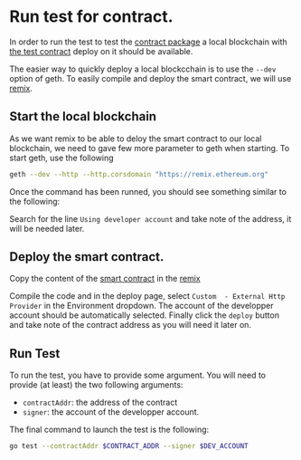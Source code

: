 # Run test for contract.

In order to run the test to test the [contract package](./) a local blockchain with [the test contract](./test/TestContract.sol) deploy on it should be available.

The easier way to quickly deploy a local blockcchain is to use the `--dev` option of geth.
To easily compile and deploy the smart contract, we will use [remix](https://remix.ethereum.org).

## Start the local blockchain
As we want remix to be able to deloy the smart contract to our local blockchain, we need to gave few more parameter to geth when starting.
To start geth, use the following 
```bash
geth --dev --http --http.corsdomain "https://remix.ethereum.org"
```

Once the command has been runned, you should see something similar to the following:

Search for the line `Using developer account` and take note of the address, it will be needed later.

## Deploy the smart contract.
Copy the content of the [smart contract](./TestContract.sol) in the [remix](https://remix.ethereum.org)

Compile the code and in the deploy page, select `Custom  - External Http Provider` in the Environment dropdown.
The account of the developper account should be automatically selected.
Finally click the `deploy` button and take note of the contract address as you will need it later on.

## Run Test
To run the test, you have to provide some argument.
You will need to provide (at least) the two following arguments:
- `contractAddr`: the address of the contract
- `signer`: the account of the developper account.

The final command to launch the test is the following:
```bash
go test --contractAddr $CONTRACT_ADDR --signer $DEV_ACCOUNT
```
